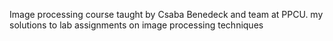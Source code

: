 Image processing course taught by Csaba Benedeck and team at PPCU. my solutions to lab assignments on image processing techniques